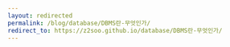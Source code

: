 ```yaml
---
layout: redirected
permalink: /blog/database/DBMS란-무엇인가/
redirect_to: https://z2soo.github.io/database/DBMS란-무엇인가/
---
```

